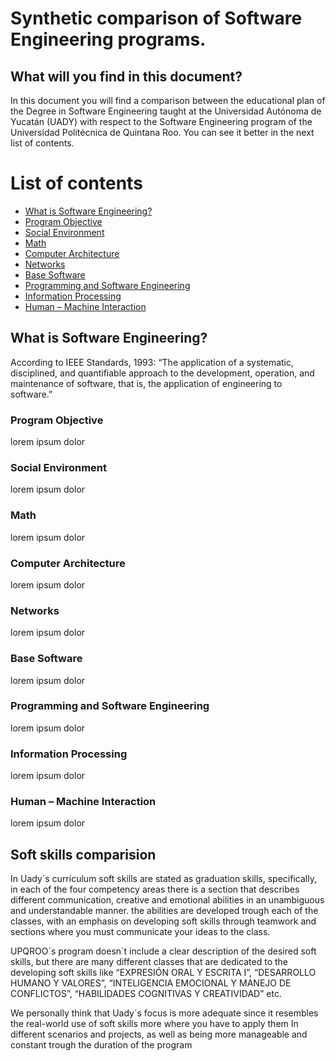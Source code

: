 # Synthetic comparison of Software Engineering programs.

## What will you find in this document?
In this document you will find a comparison between the educational plan of the Degree in Software Engineering taught at the Universidad Autónoma de Yucatán (UADY) with respect to the Software Engineering program of the Universidad Politécnica de Quintana Roo. You can see it better in the next list of contents.

# List of contents
* [What is Software Engineering?](#item1)
* [Program Objective](#item2)
* [Social Environment](#item3)
* [Math](#item4)
* [Computer Architecture](#item5)
* [Networks](#item6)
* [Base Software](#item7)
* [Programming and Software Engineering](#item8)
* [Information Processing](#item9)
* [Human – Machine Interaction](#item10)

<a What is Software Engineering id="item1"></a>
## What is Software Engineering?
According to IEEE Standards, 1993: “The application of a systematic, disciplined, and quantifiable approach to the development, operation, and maintenance of software, that is, the application of engineering to software.”

<a Program Objective id="item2"></a>
### Program Objective
lorem  ipsum dolor

<a Social Environment id="item3"></a>
### Social Environment
lorem  ipsum dolor

<a Math id="item4"></a>
### Math
lorem  ipsum dolor

<a Computer Architecture id="item5"></a>
### Computer Architecture
lorem  ipsum dolor

<a Networks id="item6"></a>
### Networks
lorem  ipsum dolor

<a Base Software id="item7"></a>
### Base Software
lorem  ipsum dolor

<a Programming and Software Engineering id="item8"></a>
### Programming and Software Engineering
lorem  ipsum dolor

<a Information Processing id="item9"></a>
### Information Processing
lorem  ipsum dolor

<a Human Machine Interaction id="item10"></a>
### Human – Machine Interaction
lorem  ipsum dolor

## Soft skills comparision
In Uady´s curriculum soft skills are stated as graduation skills, specifically, in each of the four competency areas there is a section that describes different communication, creative and emotional abilities in an unambiguous and understandable manner. 
the abilities are developed trough each of the classes, with an emphasis on developing soft skills through teamwork and sections where you must communicate your ideas to the class.

UPQROO´s program doesn´t include a clear description of the desired soft skills, but there are many different classes that are dedicated to the developing soft skills like “EXPRESIÓN ORAL Y ESCRITA I”, “DESARROLLO HUMANO Y VALORES”, “INTELIGENCIA EMOCIONAL Y MANEJO DE CONFLICTOS”, “HABILIDADES COGNITIVAS Y CREATIVIDAD” etc. 

We personally think that Uady´s focus is more adequate since it resembles the real-world use of soft skills more where you have to apply them In different scenarios and projects, as well as being more manageable and constant trough the duration of the program

